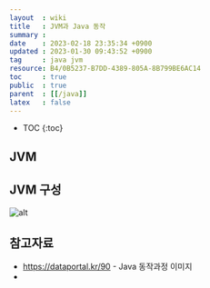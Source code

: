 ```yaml
---
layout  : wiki
title   : JVM과 Java 동작
summary : 
date    : 2023-02-18 23:35:34 +0900
updated : 2023-01-30 09:43:52 +0900
tag     : java jvm
resource: B4/0B5237-B7DD-4389-805A-8B799BE6AC14
toc     : true
public  : true
parent  : [[/java]]
latex   : false
---
```

* TOC
{:toc}

## JVM


## JVM 구성

![alt](https://img1.daumcdn.net/thumb/R1280x0/?scode=mtistory2&fname=https%3A%2F%2Fblog.kakaocdn.net%2Fdn%2F6ztxH%2FbtrThM2SzWC%2Fnge6925CJA5UdaFkJpke4k%2Fimg.png)


## 참고자료
- https://dataportal.kr/90 - Java 동작과정 이미지
- 


